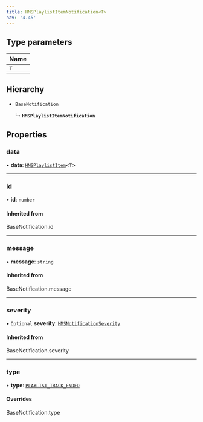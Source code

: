 ```yaml
---
title: HMSPlaylistItemNotification<T>
nav: '4.45'
---
```


## Type parameters

| Name |
| :--- |
| `T`  |

## Hierarchy

- `BaseNotification`

  ↳ **`HMSPlaylistItemNotification`**

## Properties

### data

• **data**: [`HMSPlaylistItem`](/api-reference/javascript/v2/interfaces/HMSPlaylistItem)<`T`\>

---

### id

• **id**: `number`

#### Inherited from

BaseNotification.id

---

### message

• **message**: `string`

#### Inherited from

BaseNotification.message

---

### severity

• `Optional` **severity**: [`HMSNotificationSeverity`](/api-reference/javascript/v2/enums/HMSNotificationSeverity)

#### Inherited from

BaseNotification.severity

---

### type

• **type**: [`PLAYLIST_TRACK_ENDED`](/api-reference/javascript/v2/enums/HMSNotificationTypes#playlist_track_ended)

#### Overrides

BaseNotification.type
